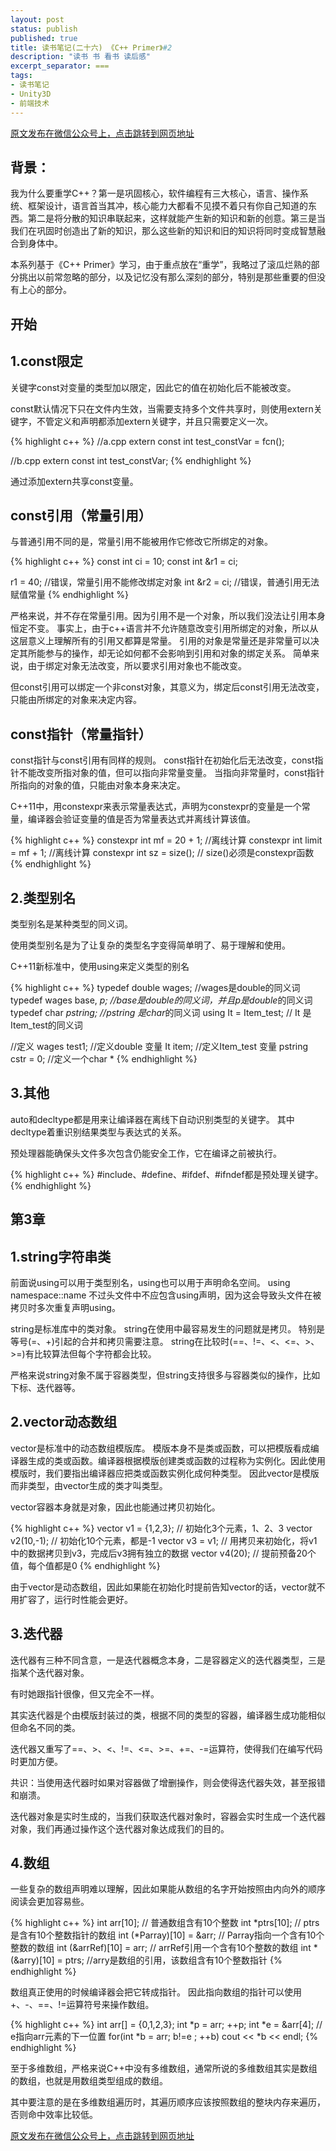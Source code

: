 ```yaml
---
layout: post
status: publish
published: true
title: 读书笔记(二十六) 《C++ Primer》#2
description: "读书 书 看书 读后感"
excerpt_separator: ===
tags:
- 读书笔记
- Unity3D
- 前端技术
---
```


[原文发布在微信公众号上，点击跳转到网页地址](https://mp.weixin.qq.com/s?__biz=MzU1ODY1ODY2NA==&mid=2247484732&idx=3&sn=13204e3fd9171849653497a8c788c649&chksm=fc22603bcb55e92dfe641a5066c21000b70a3a03a61d2c691324b23a20ae3fffeef40a70facd&token=890029854&lang=zh_CN#rd)

## 背景：

我为什么要重学C++？第一是巩固核心，软件编程有三大核心，语言、操作系统、框架设计，语言首当其冲，核心能力大都看不见摸不着只有你自己知道的东西。第二是将分散的知识串联起来，这样就能产生新的知识和新的创意。第三是当我们在巩固时创造出了新的知识，那么这些新的知识和旧的知识将同时变成智慧融合到身体中。

本系列基于《C++ Primer》学习，由于重点放在“重学”，我略过了滚瓜烂熟的部分挑出以前常忽略的部分，以及记忆没有那么深刻的部分，特别是那些重要的但没有上心的部分。

## 开始

## 1.const限定

关键字const对变量的类型加以限定，因此它的值在初始化后不能被改变。

const默认情况下只在文件内生效，当需要支持多个文件共享时，则使用extern关键字，不管定义和声明都添加extern关键字，并且只需要定义一次。

{% highlight c++ %}
//a.cpp
extern const int test_constVar = fcn();

//b.cpp
extern const int test_constVar;
{% endhighlight %}

通过添加extern共享const变量。

## const引用（常量引用）

与普通引用不同的是，常量引用不能被用作它修改它所绑定的对象。

{% highlight c++ %}
const int ci = 10;
const int &r1 = ci;

r1 = 40; //错误，常量引用不能修改绑定对象
int &r2 = ci; //错误，普通引用无法赋值常量
{% endhighlight %}

严格来说，并不存在常量引用。因为引用不是一个对象，所以我们没法让引用本身恒定不变。
事实上，由于c++语言并不允许随意改变引用所绑定的对象，所以从这层意义上理解所有的引用又都算是常量。
引用的对象是常量还是非常量可以决定其所能参与的操作，却无论如何都不会影响到引用和对象的绑定关系。
简单来说，由于绑定对象无法改变，所以要求引用对象也不能改变。

但const引用可以绑定一个非const对象，其意义为，绑定后const引用无法改变，只能由所绑定的对象来决定内容。

## const指针（常量指针）

const指针与const引用有同样的规则。
const指针在初始化后无法改变，const指针不能改变所指对象的值，但可以指向非常量变量。
当指向非常量时，const指针所指向的对象的值，只能由对象本身来决定。

C++11中，用constexpr来表示常量表达式，声明为constexpr的变量是一个常量，编译器会验证变量的值是否为常量表达式并离线计算该值。

{% highlight c++ %}
constexpr int mf = 20 + 1; //离线计算
constexpr int limit = mf + 1; //离线计算
constexpr int sz = size(); // size()必须是constexpr函数
{% endhighlight %}

## 2.类型别名

类型别名是某种类型的同义词。

使用类型别名是为了让复杂的类型名字变得简单明了、易于理解和使用。

C++11新标准中，使用using来定义类型的别名

{% highlight c++ %}
typedef double wages; //wages是double的同义词
typedef wages base, *p; //base是double的同义词，并且p是double*的同义词
typedef char *pstring; //pstring 是char*的同义词
using It = Item_test; // It 是Item_test的同义词

//定义
wages test1; //定义double 变量
It item; //定义Item_test 变量
pstring cstr = 0; //定义一个char *
{% endhighlight %}

## 3.其他

auto和decltype都是用来让编译器在离线下自动识别类型的关键字。
其中decltype着重识别结果类型与表达式的关系。

预处理器能确保头文件多次包含仍能安全工作，它在编译之前被执行。

{% highlight c++ %}
 #include、#define、#ifdef、#ifndef都是预处理关键字。
{% endhighlight %}

## 第3章

## 1.string字符串类

前面说using可以用于类型别名，using也可以用于声明命名空间。
using namespace::name
不过头文件中不应包含using声明，因为这会导致头文件在被拷贝时多次重复声明using。

string是标准库中的类对象。
string在使用中最容易发生的问题就是拷贝。
特别是等号(=、+)引起的合并和拷贝需要注意。
string在比较时(==、!=、<、<=、>、>=)有比较算法但每个字符都会比较。

严格来说string对象不属于容器类型，但string支持很多与容器类似的操作，比如下标、迭代器等。

## 2.vector动态数组

vector是标准中的动态数组模版库。
模版本身不是类或函数，可以把模版看成编译器生成的类或函数。编译器根据模版创建类或函数的过程称为实例化。因此使用模版时，我们要指出编译器应把类或函数实例化成何种类型。
因此vector是模版而非类型，由vector生成的类才叫类型。

vector容器本身就是对象，因此也能通过拷贝初始化。

{% highlight c++ %}
vector<int> v1 = {1,2,3}; // 初始化3个元素，1、2、3
vector<int> v2(10,-1); // 初始化10个元素，都是-1
vector<int> v3 = v1; // 用拷贝来初始化，将v1中的数据拷贝到v3，完成后v3拥有独立的数据
vector<int> v4(20); // 提前预备20个值，每个值都是0
{% endhighlight %}

由于vector是动态数组，因此如果能在初始化时提前告知vector的话，vector就不用扩容了，运行时性能会更好。

## 3.迭代器

迭代器有三种不同含意，一是迭代器概念本身，二是容器定义的迭代器类型，三是指某个迭代器对象。

有时她跟指针很像，但又完全不一样。

其实迭代器是个由模版封装过的类，根据不同的类型的容器，编译器生成功能相似但命名不同的类。

迭代器又重写了==、>、<、!=、<=、>=、+=、-=运算符，使得我们在编写代码时更加方便。

共识：当使用迭代器时如果对容器做了增删操作，则会使得迭代器失效，甚至报错和崩溃。

迭代器对象是实时生成的，当我们获取迭代器对象时，容器会实时生成一个迭代器对象，我们再通过操作这个迭代器对象达成我们的目的。

## 4.数组

一些复杂的数组声明难以理解，因此如果能从数组的名字开始按照由内向外的顺序阅读会更加容易些。

{% highlight c++ %}
int arr[10]; // 普通数组含有10个整数
int *ptrs[10]; // ptrs是含有10个整数指针的数组
int (*Parray)[10] = &arr; // Parray指向一个含有10个整数的数组
int (&arrRef)[10] = arr; // arrRef引用一个含有10个整数的数组
int *(&arry)[10] = ptrs; //arry是数组的引用，该数组含有10个整数指针
{% endhighlight %}


数组真正使用的时候编译器会把它转成指针。
因此指向数组的指针可以使用+、-、==、!=运算符号来操作数组。

{% highlight c++ %}
int arr[] = {0,1,2,3};
int *p = arr;
++p;
int *e = &arr[4]; // e指向arr元素的下一位置
for(int *b = arr; b!=e ; ++b)
    cout << *b << endl;
{% endhighlight %}


至于多维数组，严格来说C++中没有多维数组，通常所说的多维数组其实是数组的数组，也就是用数组类型组成的数组。

其中要注意的是在多维数组遍历时，其遍历顺序应该按照数组的整块内存来遍历，否则命中效率比较低。


[原文发布在微信公众号上，点击跳转到网页地址](https://mp.weixin.qq.com/s?__biz=MzU1ODY1ODY2NA==&mid=2247484732&idx=3&sn=13204e3fd9171849653497a8c788c649&chksm=fc22603bcb55e92dfe641a5066c21000b70a3a03a61d2c691324b23a20ae3fffeef40a70facd&token=890029854&lang=zh_CN#rd)

